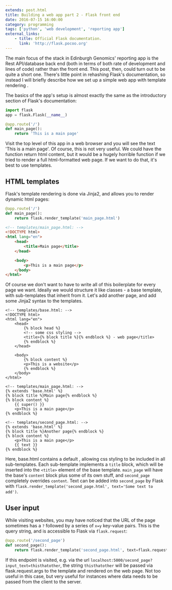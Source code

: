 ```yaml
---
extends: post.html
title: Building a web app part 2 - Flask front end
date: 2016-07-15 16:00:00 
category: programming
tags: ['python', 'web development', 'reporting app']
external_links:
    - title: Official Flask documentation.
      link: 'http://flask.pocoo.org'
---
```


The main focus of the stack in Edinburgh Genomics' reporting app is the Rest API/database back end (both in terms of
both rate of development and lines of code) rather than the front end. This post, then, could turn out to be quite a
short one. There's little point in rehashing Flask's documentation, so instead I will briefly describe how we set up a
simple web app with template rendering .

The basics of the app's setup is almost exactly the same as the introductory section of Flask's documentation:

```python
import flask
app = flask.Flask(__name__)

@app.route('/')
def main_page():
    return 'This is a main page'
```

Visit the top level of this app in a web browser and you will see the text 'This is a main page'. Of course, this is not
very useful. We could have the function return html content, but it would be a hugely horrible function if we tried to
render a full html-formatted web page. If we want to do that, it's best to use templates.

## HTML templates

Flask's template rendering is done via Jinja2, and allows you to render dynamic html pages:

```python
@app.route('/')
def main_page():
    return flask.render_template('main_page.html')
```


```html
<!-- templates/main_page.html: -->
<!DOCTYPE html>
<html lang="en">
    <head>
        <title>Main page</title>
    </head>

    <body>
        <p>This is a main page</p>
    </body>
</html>
```

Of course we don't want to have to write all of this boilerplate for every page we want. Ideally we would structure it
like classes - a base template, with sub-templates that inherit from it. Let's add another page, and add some Jinja2
syntax to the templates.


```jinja
<!-- templates/base.html: -->
<!DOCTYPE html>
<html lang="en">
    <head>
        {% block head %}
        <!-- some css styling -->
        <title>{% block title %}{% endblock %} - web page</title>
        {% endblock %}
    </head>

    <body>
        {% block content %}
        <p>This is a website</p>
        {% endblock %}
    </body>
</html>
```

```jinja
<!-- templates/main_page.html: -->
{% extends 'base.html' %}
{% block title %}Main page{% endblock %}
{% block content %}
    {{ super() }}
    <p>This is a main page</p>
{% endblock %}
```

```jinja
<!-- templates/second_page.html: -->
{% extends 'base.html' %}
{% block title %}Another page{% endblock %}
{% block content %}
    <p>This is a main page</p>
    {{ text }}
{% endblock %}
```

Here, base.html contains a default <head>, allowing css styling to be included in all sub-templates. Each sub-template
implements a `title` block, which will be inserted into the `<title>` element of the base template. `main_page` will
have the base's `content` block plus some of its own stuff, and `second_page` completely overrides `content`. Text can
be added into `second_page` by Flask with `flask.render_template('second_page.html', text='Some text to add')`.

## User input
While visiting websites, you may have noticed that the URL of the page sometimes has a `?` followed by a series of `x=y`
key-value pairs. This is the query string, and is accessible to Flask via `flask.request`:

```python
@app.route('/second_page')
def second_page():
    return flask.render_template('second_page.html', text=flask.request.args.get('input_text'))
```

If this endpoint is visited, e.g. via the url `localhost:5000/second_page?input_text=thisthatother`, the string
`thisthatother` will be passed via flask.request.args to the template and rendered on the web page. Not too useful in
this case, but very useful for instances where data needs to be passed from the client to the server.
